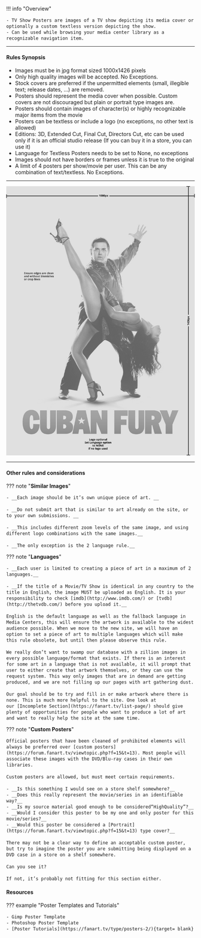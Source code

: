 !!! info "Overview"

    - TV Show Posters are images of a TV show depicting its media cover or optionally a custom textless version depicting the show.
    - Can be used while browsing your media center library as a recognizable navigation item.

---

#### **Rules Synopsis**

* Images must be in jpg format sized 1000x1426 pixels
* Only high quality images will be accepted. No Exceptions.
* Stock covers are preferred if the unpermitted elements (small, illegible text; release dates, …) are removed.
* Posters should represent the media cover when possible. Custom covers are not discouraged but plain or portrait type images are.
* Posters should contain images of character(s) or highly recognizable major items from the movie
* Posters can be textless or include a logo (no exceptions, no other text is allowed)
* Editions: 3D, Extended Cut, Final Cut, Directors Cut, etc can be used only if it is an official studio release (If you can buy it in a store, you can use it)
* Language for Textless Posters needs to be set to None, no exceptions
* Images should not have borders or frames unless it is true to the original
* A limit of 4 posters per show/movie per user. This can be any combination of text/textless. No Exceptions.
 
---

<img src="../../../assets/images/sizing-template-poster.jpg" onmouseover="this.src='../../../assets/images/sizing-template-poster.png'" onmouseout="this.src='../../../assets/images/sizing-template-poster.jpg'"/>

---

#### __Other rules and considerations__

??? note "**Similar Images**"  

    - __Each image should be it’s own unique piece of art. __

    - __Do not submit art that is similar to art already on the site, or to your own submissions. __

    - __This includes different zoom levels of the same image, and using different logo combinations with the same images.__

    - __The only exception is the 2 language rule.__
    


??? note "**Languages**"

    - __Each user is limited to creating a piece of art in a maximum of 2 languages.__

    - __If the title of a Movie/TV Show is identical in any country to the title in English, the image MUST be uploaded as English. It is your responsibility to check [imdb](http://www.imdb.com/) or [tvdb](http://thetvdb.com/) before you upload it.__

    English is the default language as well as the fallback language in Media Centers, this will ensure the artwork is available to the widest audience possible. When we move to the new site, we will have an option to set a piece of art to multiple languages which will make this rule obsolete, but until then please observe this rule.

    We really don’t want to swamp our database with a zillion images in every possible language/format that exists. If there is an interest for some art in a language that is not available, it will prompt that user to either create that artwork themselves, or they can use the request system. This way only images that are in demand are getting produced, and we are not filling up our pages with art gathering dust.  
    
    Our goal should be to try and fill in or make artwork where there is none. This is much more helpful to the site. One look at our [Incomplete Section](https://fanart.tv/list-page/) should give plenty of opportunities for people who want to produce a lot of art and want to really help the site at the same time.


??? note "**Custom Posters**"

    Official posters that have been cleaned of prohibited elements will always be preferred over [custom posters](https://forum.fanart.tv/viewtopic.php?f=15&t=13). Most people will associate these images with the DVD/Blu-ray cases in their own libraries.

    Custom posters are allowed, but must meet certain requirements.

    - __Is this something I would see on a store shelf somewhere?__
    - __Does this really represent the movie/series in an identifiable way?__
    - __Is my source material good enough to be considered“HighQuality”?__
    - __Would I consider this poster to be my one and only poster for this movie/series?__
    - __Would this poster be considered a [Portrait](https://forum.fanart.tv/viewtopic.php?f=15&t=13) type cover?__

    There may not be a clear way to define an acceptable custom poster, but try to imagine the poster you are submitting being displayed on a DVD case in a store on a shelf somewhere. 

    Can you see it? 

    If not, it’s probably not fitting for this section either.


#### __Resources__

??? example "Poster Templates and Tutorials"

    - Gimp Poster Template
    - Photoshop Poster Template
    - [Poster Tutorials](https://fanart.tv/type/posters-2/){target= blank}
